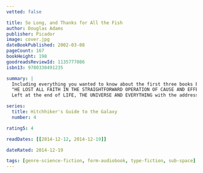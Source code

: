 ```yaml
---
vetted: false

title: So Long, and Thanks for All the Fish
author: Douglas Adams
publisher: Picador
image: cover.jpg
dateBookPublished: 2002-03-08
pageCount: 167
bookHeight: 198
goodreadsReviewId: 1135777086
isbn13: 9780330491235

summary: |
  Including everything you wanted to know about the first three books but never thought to ask. 
  "HE LOST ALL FAITH IN THE STRAIGHTFORWARD OPERATION OF CAUSE AND EFFECT THE DAY HE GOT UP INTENDING TO CATCH UP WITH SOME READING AND ENDED UP ON A PREHISTORIC EARTH WITH A MAN FROM BETELGEUSE AND A SPACESHIP-LOAD OF ALIEN TELEPHONE SANITISERS…". 
  Left at the end of LIFE, THE UNIVERSE AND EVERYTHING with the address for God's Final Message To His Creation, Arthur Dent let this crucial information slip his mind. He tries everything to jog his memory - meditation, mind-reading, hitting himself about the head with blunt objects. But none of it works. Of course, as everyone knows, the answer lies in making life flash before your eyes… Source: douglasadams.com

series:
  title: Hitchhiker's Guide to the Galaxy
  number: 4

rating5: 4

readDates: [[2014-12-12, 2014-12-19]]

dateRated: 2014-12-19

tags: [genre-science-fiction, form-audiobook, type-fiction, sub-space]
---
```

